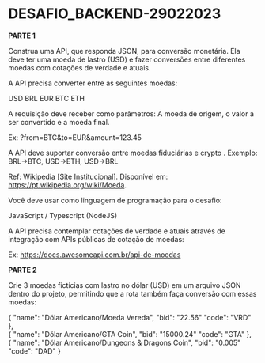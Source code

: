 # DESAFIO_BACKEND-29022023

**PARTE 1**

Construa uma API, que responda JSON, para conversão monetária. Ela deve ter uma moeda de lastro (USD) e fazer conversões entre diferentes moedas com cotações de verdade e atuais.

A API precisa converter entre as seguintes moedas:

USD
BRL
EUR
BTC
ETH

A requisição deve receber como parâmetros: A moeda de origem, o valor a ser convertido e a moeda final.

Ex: ?from=BTC&to=EUR&amount=123.45

A API deve suportar conversão entre moedas fiduciárias e crypto . Exemplo: BRL->BTC, USD->ETH, USD->BRL

Ref: Wikipedia [Site Institucional]. Disponível em: https://pt.wikipedia.org/wiki/Moeda. 

Você deve usar como linguagem de programação para o desafio:

JavaScript / Typescript (NodeJS)

A API precisa contemplar cotações de verdade e atuais através de integração com APIs públicas de cotação de moedas:

Ex: https://docs.awesomeapi.com.br/api-de-moedas

**PARTE 2**

Crie 3 moedas fictícias com lastro no dólar (USD) em um arquivo JSON dentro do projeto, permitindo que a rota também faça conversão com essas moedas:

{
  "name": "Dólar Americano/Moeda Vereda",
  "bid": "22.56"
  "code": "VRD"
},<br>
{
  "name": "Dólar Americano/GTA Coin",
  "bid": "15000.24"
  "code": "GTA"
},<br>
{
  "name": "Dólar Americano/Dungeons & Dragons Coin",
  "bid": "0.005"
  "code": "DAD"
}
